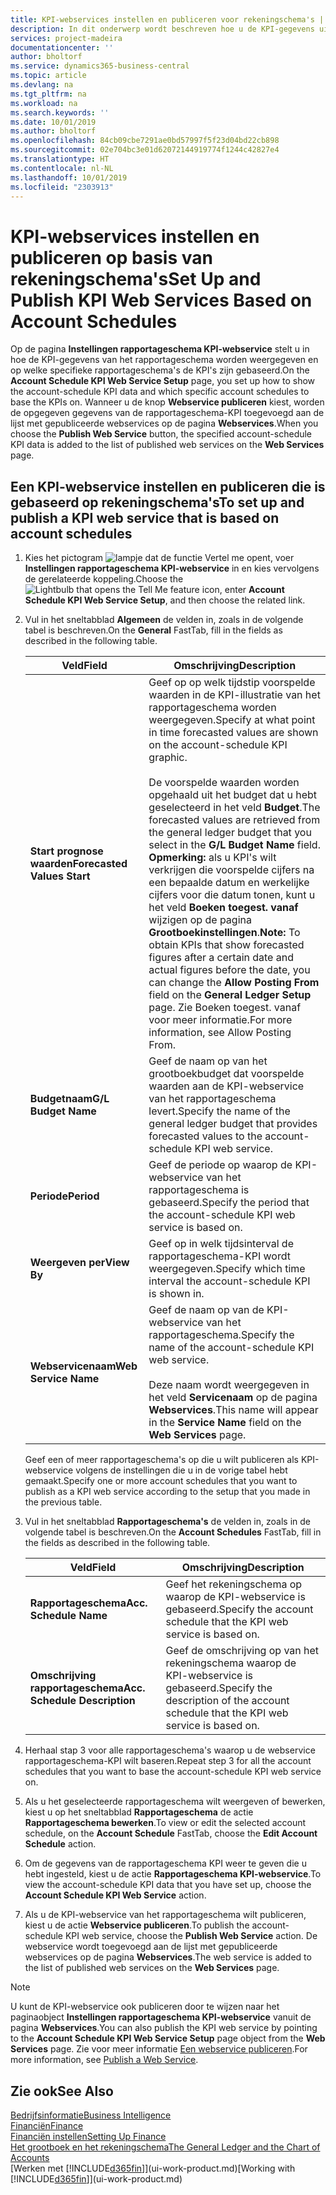 ```yaml
---
title: KPI-webservices instellen en publiceren voor rekeningschema's | Microsoft Docs
description: In dit onderwerp wordt beschreven hoe u de KPI-gegevens uit het rapportageschema weergeeft op basis van specifieke rapportageschema's.
services: project-madeira
documentationcenter: ''
author: bholtorf
ms.service: dynamics365-business-central
ms.topic: article
ms.devlang: na
ms.tgt_pltfrm: na
ms.workload: na
ms.search.keywords: ''
ms.date: 10/01/2019
ms.author: bholtorf
ms.openlocfilehash: 84cb09cbe7291ae0bd57997f5f23d04bd22cb898
ms.sourcegitcommit: 02e704bc3e01d62072144919774f1244c42827e4
ms.translationtype: HT
ms.contentlocale: nl-NL
ms.lasthandoff: 10/01/2019
ms.locfileid: "2303913"
---
```

# <a name="set-up-and-publish-kpi-web-services-based-on-account-schedules"></a><span data-ttu-id="5d796-103">KPI-webservices instellen en publiceren op basis van rekeningschema's</span><span class="sxs-lookup"><span data-stu-id="5d796-103">Set Up and Publish KPI Web Services Based on Account Schedules</span></span>
<span data-ttu-id="5d796-104">Op de pagina **Instellingen rapportageschema KPI-webservice** stelt u in hoe de KPI-gegevens van het rapportageschema worden weergegeven en op welke specifieke rapportageschema's de KPI's zijn gebaseerd.</span><span class="sxs-lookup"><span data-stu-id="5d796-104">On the **Account Schedule KPI Web Service Setup** page, you set up how to show the account-schedule KPI data and which specific account schedules to base the KPIs on.</span></span> <span data-ttu-id="5d796-105">Wanneer u de knop **Webservice publiceren** kiest, worden de opgegeven gegevens van de rapportageschema-KPI toegevoegd aan de lijst met gepubliceerde webservices op de pagina **Webservices**.</span><span class="sxs-lookup"><span data-stu-id="5d796-105">When you choose the **Publish Web Service** button, the specified account-schedule KPI data is added to the list of published web services on the **Web Services** page.</span></span>  

## <a name="to-set-up-and-publish-a-kpi-web-service-that-is-based-on-account-schedules"></a><span data-ttu-id="5d796-106">Een KPI-webservice instellen en publiceren die is gebaseerd op rekeningschema's</span><span class="sxs-lookup"><span data-stu-id="5d796-106">To set up and publish a KPI web service that is based on account schedules</span></span>  
1.  <span data-ttu-id="5d796-107">Kies het pictogram ![lampje dat de functie Vertel me opent](media/ui-search/search_small.png "Vertel me wat u wilt doen"), voer **Instellingen rapportageschema KPI-webservice** in en kies vervolgens de gerelateerde koppeling.</span><span class="sxs-lookup"><span data-stu-id="5d796-107">Choose the ![Lightbulb that opens the Tell Me feature](media/ui-search/search_small.png "Tell me what you want to do") icon, enter **Account Schedule KPI Web Service Setup**, and then choose the related link.</span></span>  
2.  <span data-ttu-id="5d796-108">Vul in het sneltabblad **Algemeen** de velden in, zoals in de volgende tabel is beschreven.</span><span class="sxs-lookup"><span data-stu-id="5d796-108">On the **General** FastTab, fill in the fields as described in the following table.</span></span>  

    |<span data-ttu-id="5d796-109">Veld</span><span class="sxs-lookup"><span data-stu-id="5d796-109">Field</span></span>|<span data-ttu-id="5d796-110">Omschrijving</span><span class="sxs-lookup"><span data-stu-id="5d796-110">Description</span></span>|  
    |---------------------------------|---------------------------------------|  
    |<span data-ttu-id="5d796-111">**Start prognose waarden**</span><span class="sxs-lookup"><span data-stu-id="5d796-111">**Forecasted Values Start**</span></span>|<span data-ttu-id="5d796-112">Geef op op welk tijdstip voorspelde waarden in de KPI-illustratie van het rapportageschema worden weergegeven.</span><span class="sxs-lookup"><span data-stu-id="5d796-112">Specify at what point in time forecasted values are shown on the account-schedule KPI graphic.</span></span><br /><br /> <span data-ttu-id="5d796-113">De voorspelde waarden worden opgehaald uit het budget dat u hebt geselecteerd in het veld **Budget**.</span><span class="sxs-lookup"><span data-stu-id="5d796-113">The forecasted values are retrieved from the general ledger budget that you select in the **G/L Budget Name** field.</span></span> <span data-ttu-id="5d796-114">**Opmerking:** als u KPI's wilt verkrijgen die voorspelde cijfers na een bepaalde datum en werkelijke cijfers voor die datum tonen, kunt u het veld **Boeken toegest. vanaf** wijzigen op de pagina **Grootboekinstellingen**.</span><span class="sxs-lookup"><span data-stu-id="5d796-114">**Note:**  To obtain KPIs that show forecasted figures after a certain date and actual figures before the date, you can change the **Allow Posting From** field on the **General Ledger Setup** page.</span></span> <span data-ttu-id="5d796-115">Zie Boeken toegest. vanaf voor meer informatie.</span><span class="sxs-lookup"><span data-stu-id="5d796-115">For more information, see Allow Posting From.</span></span>|  
    |<span data-ttu-id="5d796-116">**Budgetnaam**</span><span class="sxs-lookup"><span data-stu-id="5d796-116">**G/L Budget Name**</span></span>|<span data-ttu-id="5d796-117">Geef de naam op van het grootboekbudget dat voorspelde waarden aan de KPI-webservice van het rapportageschema levert.</span><span class="sxs-lookup"><span data-stu-id="5d796-117">Specify the name of the general ledger budget that provides forecasted values to the account-schedule KPI web service.</span></span>|  
    |<span data-ttu-id="5d796-118">**Periode**</span><span class="sxs-lookup"><span data-stu-id="5d796-118">**Period**</span></span>|<span data-ttu-id="5d796-119">Geef de periode op waarop de KPI-webservice van het rapportageschema is gebaseerd.</span><span class="sxs-lookup"><span data-stu-id="5d796-119">Specify the period that the account-schedule KPI web service is based on.</span></span>|  
    |<span data-ttu-id="5d796-120">**Weergeven per**</span><span class="sxs-lookup"><span data-stu-id="5d796-120">**View By**</span></span>|<span data-ttu-id="5d796-121">Geef op in welk tijdsinterval de rapportageschema-KPI wordt weergegeven.</span><span class="sxs-lookup"><span data-stu-id="5d796-121">Specify which time interval the account-schedule KPI is shown in.</span></span>|  
    |<span data-ttu-id="5d796-122">**Webservicenaam**</span><span class="sxs-lookup"><span data-stu-id="5d796-122">**Web Service Name**</span></span>|<span data-ttu-id="5d796-123">Geef de naam op van de KPI-webservice van het rapportageschema.</span><span class="sxs-lookup"><span data-stu-id="5d796-123">Specify the name of the account-schedule KPI web service.</span></span><br /><br /> <span data-ttu-id="5d796-124">Deze naam wordt weergegeven in het veld **Servicenaam** op de pagina **Webservices**.</span><span class="sxs-lookup"><span data-stu-id="5d796-124">This name will appear in the **Service Name** field on the **Web Services** page.</span></span>|  

    <span data-ttu-id="5d796-125">Geef een of meer rapportageschema's op die u wilt publiceren als KPI-webservice volgens de instellingen die u in de vorige tabel hebt gemaakt.</span><span class="sxs-lookup"><span data-stu-id="5d796-125">Specify one or more account schedules that you want to publish as a KPI web service according to the setup that you made in the previous table.</span></span>  

3.  <span data-ttu-id="5d796-126">Vul in het sneltabblad **Rapportageschema's** de velden in, zoals in de volgende tabel is beschreven.</span><span class="sxs-lookup"><span data-stu-id="5d796-126">On the **Account Schedules** FastTab, fill in the fields as described in the following table.</span></span>  

    |<span data-ttu-id="5d796-127">Veld</span><span class="sxs-lookup"><span data-stu-id="5d796-127">Field</span></span>|<span data-ttu-id="5d796-128">Omschrijving</span><span class="sxs-lookup"><span data-stu-id="5d796-128">Description</span></span>|  
    |---------------------------------|---------------------------------------|  
    |<span data-ttu-id="5d796-129">**Rapportageschema**</span><span class="sxs-lookup"><span data-stu-id="5d796-129">**Acc. Schedule Name**</span></span>|<span data-ttu-id="5d796-130">Geef het rekeningschema op waarop de KPI-webservice is gebaseerd.</span><span class="sxs-lookup"><span data-stu-id="5d796-130">Specify the account schedule that the KPI web service is based on.</span></span>|  
    |<span data-ttu-id="5d796-131">**Omschrijving rapportageschema**</span><span class="sxs-lookup"><span data-stu-id="5d796-131">**Acc. Schedule Description**</span></span>|<span data-ttu-id="5d796-132">Geef de omschrijving op van het rekeningschema waarop de KPI-webservice is gebaseerd.</span><span class="sxs-lookup"><span data-stu-id="5d796-132">Specify the description of the account schedule that the KPI web service is based on.</span></span>|  

4.  <span data-ttu-id="5d796-133">Herhaal stap 3 voor alle rapportageschema's waarop u de webservice rapportageschema-KPI wilt baseren.</span><span class="sxs-lookup"><span data-stu-id="5d796-133">Repeat step 3 for all the account schedules that you want to base the account-schedule KPI web service on.</span></span>  
5.  <span data-ttu-id="5d796-134">Als u het geselecteerde rapportageschema wilt weergeven of bewerken, kiest u op het sneltabblad **Rapportageschema** de actie **Rapportageschema bewerken**.</span><span class="sxs-lookup"><span data-stu-id="5d796-134">To view or edit the selected account schedule, on the **Account Schedule** FastTab, choose the **Edit Account Schedule** action.</span></span>  
6.  <span data-ttu-id="5d796-135">Om de gegevens van de rapportageschema KPI weer te geven die u hebt ingesteld, kiest u de actie **Rapportageschema KPI-webservice**.</span><span class="sxs-lookup"><span data-stu-id="5d796-135">To view the account-schedule KPI data that you have set up, choose the **Account Schedule KPI Web Service** action.</span></span>  
7.  <span data-ttu-id="5d796-136">Als u de KPI-webservice van het rapportageschema wilt publiceren, kiest u de actie **Webservice publiceren**.</span><span class="sxs-lookup"><span data-stu-id="5d796-136">To publish the account-schedule KPI web service, choose the **Publish Web Service** action.</span></span> <span data-ttu-id="5d796-137">De webservice wordt toegevoegd aan de lijst met gepubliceerde webservices op de pagina **Webservices**.</span><span class="sxs-lookup"><span data-stu-id="5d796-137">The web service is added to the list of published web services on the **Web Services** page.</span></span>  

> [!NOTE]  
>  <span data-ttu-id="5d796-138">U kunt de KPI-webservice ook publiceren door te wijzen naar het paginaobject **Instellingen rapportageschema KPI-webservice** vanuit de pagina **Webservices**.</span><span class="sxs-lookup"><span data-stu-id="5d796-138">You can also publish the KPI web service by pointing to the **Account Schedule KPI Web Service Setup** page object from the **Web Services** page.</span></span> <span data-ttu-id="5d796-139">Zie voor meer informatie [Een webservice publiceren](across-how-publish-web-service.md).</span><span class="sxs-lookup"><span data-stu-id="5d796-139">For more information, see [Publish a Web Service](across-how-publish-web-service.md).</span></span>  

## <a name="see-also"></a><span data-ttu-id="5d796-140">Zie ook</span><span class="sxs-lookup"><span data-stu-id="5d796-140">See Also</span></span>  
[<span data-ttu-id="5d796-141">Bedrijfsinformatie</span><span class="sxs-lookup"><span data-stu-id="5d796-141">Business Intelligence</span></span>](bi.md)  
[<span data-ttu-id="5d796-142">Financiën</span><span class="sxs-lookup"><span data-stu-id="5d796-142">Finance</span></span>](finance.md)  
[<span data-ttu-id="5d796-143">Financiën instellen</span><span class="sxs-lookup"><span data-stu-id="5d796-143">Setting Up Finance</span></span>](finance-setup-finance.md)  
[<span data-ttu-id="5d796-144">Het grootboek en het rekeningschema</span><span class="sxs-lookup"><span data-stu-id="5d796-144">The General Ledger and the Chart of Accounts</span></span>](finance-general-ledger.md)  
<span data-ttu-id="5d796-145">[Werken met [!INCLUDE[d365fin](includes/d365fin_md.md)]](ui-work-product.md)</span><span class="sxs-lookup"><span data-stu-id="5d796-145">[Working with [!INCLUDE[d365fin](includes/d365fin_md.md)]](ui-work-product.md)</span></span>
